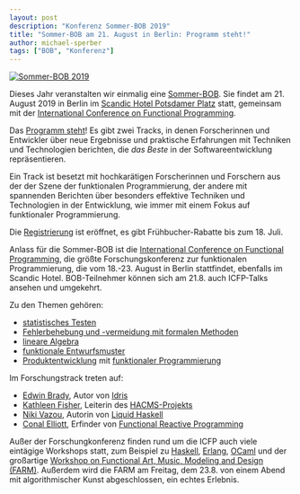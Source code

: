 ```yaml
---
layout: post
description: "Konferenz Sommer-BOB 2019"
title: "Sommer-BOB am 21. August in Berlin: Programm steht!"
author: michael-sperber
tags: ["BOB", "Konferenz"]
---
```


[![Sommer-BOB 2019](https://bobkonf.de/images/bobkonf_header_2019-summer.jpg)](https://bobkonf.de/2019-summer/)

Dieses Jahr veranstalten wir einmalig eine
[Sommer-BOB](https://bobkonf.de/2019-summer/).  Sie findet am 21. August 2019
in Berlin im [Scandic Hotel Potsdamer
Platz](https://www.scandichotels.com/hotels/germany/berlin/scandic-berlin-potsdamer-platz)
statt,
gemeinsam mit der [International Conference on
Functional Programming](https://icfp19.sigplan.org/).

Das [Programm steht](https://bobkonf.de/2019-summer/program.html)!  Es
gibt zwei Tracks, in denen Forscherinnen und Entwickler über neue
Ergebnisse und praktische Erfahrungen mit Techniken und Technologien
berichten, die *das Beste* in der Softwareentwicklung repräsentieren.

Ein Track ist besetzt mit hochkarätigen Forscherinnen und Forschern
aus der der Szene der funktionalen Programmierung, der andere mit
spannenden Berichten über besonders effektive Techniken und
Technologien in der Entwicklung, wie immer mit einem Fokus auf
funktionaler Programmierung.

Die [Registrierung](https://bobkonf.de/2019-summer/registration.html)
ist eröffnet, es gibt Frühbucher-Rabatte bis zum 18. Juli.

<!-- more start -->

Anlass für die Sommer-BOB ist die [International Conference on
Functional Programming](https://icfp19.sigplan.org/), die größte
Forschungskonferenz zur funktionalen Programmierung, die vom
18.-23. August in Berlin stattfindet, ebenfalls im Scandic Hotel.
BOB-Teilnehmer können sich am 21.8. auch ICFP-Talks ansehen und
umgekehrt.

Zu den Themen gehören:

* [statistisches Testen](https://bobkonf.de/2019-summer/andjelkovic.html)
* [Fehlerbehebung und -vermeidung mit formalen Methoden](https://bobkonf.de/2019-summer/fisher.html)
* [lineare Algebra](https://bobkonf.de/2019-summer/thielemann.html)
* [funktionale Entwurfsmuster](https://bobkonf.de/2019-summer/thoma.html)
* [Produktentwicklung](https://bobkonf.de/2019-summer/maier.html) mit [funktionaler Programmierung](https://bobkonf.de/2019-summer/zeller.html)

Im Forschungstrack treten auf:

* [Edwin Brady](https://bobkonf.de/2019-summer/brady.html), Autor von [Idris](https://www.idris-lang.org/)
* [Kathleen Fisher](https://bobkonf.de/2019-summer/fisher.html),
  Leiterin des [HACMS-Projekts](https://www.darpa.mil/program/high-assurance-cyber-military-systems)
* [Niki Vazou](https://bobkonf.de/2019-summer/vazou.html), Autorin von
  [Liquid Haskell](https://ucsd-progsys.github.io/liquidhaskell-blog/)
* [Conal Elliott](https://bobkonf.de/2019-summer/elliott.html),
  Erfinder von [Functional Reactive Programming](https://en.wikipedia.org/wiki/Functional_reactive_programming)

Außer der Forschungkonferenz finden rund um die ICFP auch viele
eintägige Workshops statt, zum Beispiel zu <a
href="https://www.haskell.org/haskell-symposium/2019/index.html">Haskell</a>,
<a href="https://icfp19.sigplan.org/home/erlang-2019">Erlang</a>, <a
href="https://icfp19.sigplan.org/home/ocaml-2019">OCaml</a> und der
großartige <a href="http://functional-art.org/">Workshop on Functional
Art, Music, Modeling and Design (FARM)</a>.  Außerdem wird die FARM am
Freitag, dem 23.8. von einem Abend mit algorithmischer Kunst
abgeschlossen, ein echtes Erlebnis.

<!-- more end -->

